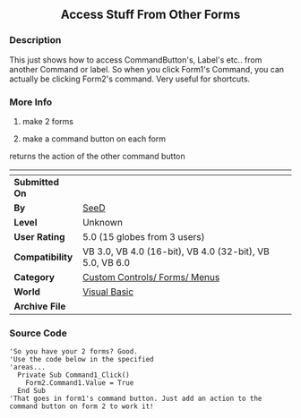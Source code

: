 ﻿<div align="center">

## Access Stuff From Other Forms


</div>

### Description

This just shows how to access CommandButton's, Label's etc.. from another Command or label. So when you click Form1's Command, you can actually be clicking Form2's command. Very useful for shortcuts.
 
### More Info
 
1. make 2 forms

2. make a command button on each form

returns the action of the other command button


<span>             |<span>
---                |---
**Submitted On**   |
**By**             |[SeeD](https://github.com/Planet-Source-Code/PSCIndex/blob/master/ByAuthor/seed.md)
**Level**          |Unknown
**User Rating**    |5.0 (15 globes from 3 users)
**Compatibility**  |VB 3\.0, VB 4\.0 \(16\-bit\), VB 4\.0 \(32\-bit\), VB 5\.0, VB 6\.0
**Category**       |[Custom Controls/ Forms/  Menus](https://github.com/Planet-Source-Code/PSCIndex/blob/master/ByCategory/custom-controls-forms-menus__1-4.md)
**World**          |[Visual Basic](https://github.com/Planet-Source-Code/PSCIndex/blob/master/ByWorld/visual-basic.md)
**Archive File**   |[](https://github.com/Planet-Source-Code/seed-access-stuff-from-other-forms__1-3437/archive/master.zip)





### Source Code

```
'So you have your 2 forms? Good.
'Use the code below in the specified
'areas...
  Private Sub Command1_Click()
    Form2.Command1.Value = True
  End Sub
'That goes in form1's command button. Just add an action to the command button on form 2 to work it!
```

